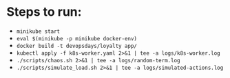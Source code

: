 # Steps to run:

* `minikube start`
* `eval $(minikube -p minikube docker-env)`
* `docker build -t devopsdays/loyalty app/`
* `kubectl apply -f k8s-worker.yaml 2>&1 | tee -a logs/k8s-worker.log`
* `./scripts/chaos.sh 2>&1 | tee -a logs/random-term.log`
* `./scripts/simulate_load.sh 2>&1 | tee -a logs/simulated-actions.log`
